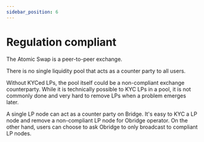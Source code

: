 ```yaml
---
sidebar_position: 6
---
```


# Regulation compliant

The Atomic Swap is a peer-to-peer exchange. 

There is no single liquidity pool that acts as a counter party to all users. 

Without KYCed LPs, the pool itself could be a non-compliant exchange counterparty. While it is technically possible to KYC LPs in a pool, it is not commonly done and very hard to remove LPs when a problem emerges later.


A single LP node can act as a counter party on Bridge. It's easy to KYC a LP node and remove a non-compliant LP node for Obridge operator. On the other hand, users can choose to ask Obridge to only broadcast to compliant LP nodes. 
